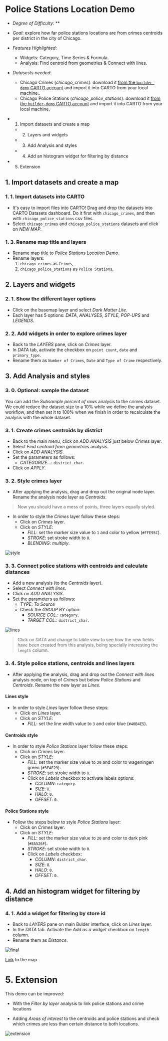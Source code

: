 # Police Stations Location Demo

* *Degree of Difficulty*: **

* *Goal*: explore how far police stations locations are from crimes centroids per district in the city of Chicago.

* *Features Highlighted*:
  * Widgets: Category, Time Series & Formula.
  * Analysis: Find centroid from geometries & Connect with lines.

* *Datasests needed*:
  * Chicago Crimes (*chicago_crimes*): download it [from the `builder-demo` CARTO account](https://builder-demo.carto.com:443/api/v2/sql?q=select+*+from+chicago_crimes&format=gpkg&filename=chicago_crimes.gpkg) and import it into CARTO from your local machine..
  * Chicago Police Stations (*chicago_police_stations*): download it [from the `builder-demo` CARTO account](https://builder-demo.carto.com:443/api/v2/sql?q=select+*+from+chicago_police_stations&format=gpkg&filename=chicago_police_stations.gpkg) and import it into CARTO from your local machine.

<!-- MarkdownTOC -->

- 1. Import datasets and create a map
  - 2. Layers and widgets
  - 3. Add Analysis and styles
  - 4. Add an histogram widget for filtering by distance
- 5. Extension

<!-- /MarkdownTOC -->

## 1. Import datasets and create a map

### 1. 1. Import datasets into CARTO

* It's easy to import files into CARTO! Drag and drop the datasets into CARTO Datasets dashboard. Do it first with `chicago_crimes`, and then with `chicago_police_stations` csv files. 
* Select `chicago_crimes` and `chicago_police_stations` datasets and click on *NEW MAP*.

### 1. 3. Rename map title and layers

* Rename map title to *Police Stations Location Demo*.
* Rename layers:
  1. `chicago_crimes` as `Crimes`,
  2. `chicago_police_stations` as `Police Stations`,

## 2. Layers and widgets

### 2. 1. Show the different layer options

* Click on the basemap layer and select *Dark Matter Lite*.
* Each layer has 5 options: *DATA*, *ANALYSES*, *STYLE*, *POP-UPS* and *LEGENDS*.

### 2. 2. Add widgets in order to explore crimes layer

* Back to the *LAYERS* pane, click on *Crimes* layer.
* In *DATA* tab, activate the checkbox on `point count`, `date` and `primary_type`.
* Rename them as `Number of Crimes`, `Date` and `Type of Crime` respectively.

## 3. Add Analysis and styles

### 3. 0. Optional: sample the dataset

You can add the *Subsample percent of rows* analysis to the crimes dataset. We could reduce the dataset size to a 10% while we define the analysis workflow, and then set it to 100% when we finish in order to  recalculate the analysis with the whole dataset.

### 3. 1. Create crimes centroids by district

* Back to the main menu, click on *ADD ANALYSIS* just below *Crimes* layer.
* Select *Find centroid from geometries* analysis.
* Click on *ADD ANALYSIS*.
* Set the parameters as follows:
  * *CATEGORIZE...*: `district_char`.
* Click on *APPLY*.

### 3. 2. Style crimes layer

* After applying the analysis, drag and drop out the original node layer. Rename the analysis node layer as *Centroids*.

> Now you should have a mess of points, three layers equally styled.

* In order to style the *Crimes* layer follow these steps:
  * Click on *Crimes* layer.
  * Click on *STYLE*:
    * *FILL*: set the marker size value to `1` and color to yellow (`#FFE95C`).
    * *STROKE*: set stroke width to `0`.
    * *BLENDING*: *multiply*.

![style](imgs/chicago/01-data.png)

### 3. 3. Connect police stations with centroids and calculate distances

* Add a new analysis (to the *Centroids* layer).
* Select *Connect with lines*.
* Click on *ADD ANALYSIS*.
* Set the parameters as follows:
  * *TYPE*: *To Source*
  * Check the *GROUP BY* option:
    * *SOURCE COL.*: `category`.
    * *TARGET COL.*: `district_char`.

![lines](imgs/chicago/02-lines.png)

> Click on *DATA* and change to table view to see how the new fields have been created from this analysis, being specially interesting the `length` column.

### 3. 4. Style police stations, centroids and lines layers

* After applying the analysis, drag and drop out the *Connect with lines* analysis node, on top of *Crimes* but below *Police Stations* and *Centroids*. Rename the new layer as *Lines*.

#### Lines style

* In order to style *Lines* layer follow these steps:
  * Click on *Lines* layer.
  * Click on *STYLE*:
    * *FILL*: set the line width value to `3` and color blue (`#40B4E5`).

#### Centroids style

* In order to style *Police Stations* layer follow these steps:
  * Click on *Crimes* layer.
  * Click on *STYLE*:
    * *FILL*: set the marker size value to `20` and color to wageningen green (`#3FAE29`).
    * *STROKE*: set stroke width to `0`.
    * Click on *Labels* checkbox to activate labels options:
      * *COLUMN*: `category`.
      * *SIZE*: `8`.
      * *HALO*: `0`.
      * *OFFSET*: `0`.

#### Police Stations style

* Follow the steps below to style *Police Stations* layer:
  * Click on *Crimes* layer.
  * Click on *STYLE*:
    * *FILL*: set the marker size value to `20` and color to dark pink (`#EA526F`).
    * *STROKE*: set stroke width to `0`.
    * Click on *Labels* checkbox:
      * *COLUMN*: `district_char`.
      * *SIZE*: `8`.
      * *HALO*: `0`.
      * *OFFSET*: `0`.

## 4. Add an histogram widget for filtering by distance

### 4. 1. Add a widget for filtering by store id

* Back to *LAYERS* pane on main Bulder interface, click on *Lines* layer.
* In the *DATA* tab. Activate the *Add as a widget* checkbox on `length` column.
* Rename them as *Distance*.

![final](imgs/chicago/03-final.png)

[Link](https://builder-demo.carto.com/builder/f0f77986-8dd7-4a33-82f8-99e7cec8fdee/embed) to the map.

# 5. Extension

This demo can be improved:

* With the *Filter by layer* analysis to link police stations and crime locations

* Adding *Areas of interest* to the centroids and police stations and check which crimes are less than certain distance to both locations.

![extension](imgs/chicago/04-extension.png)